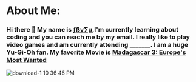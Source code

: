 # About Me:
### Hi there 👋 My name is <ins>ƒßv∑µ</ins>,I'm currently learning about coding and you can reach me by my email. I really like to play video games and am currently attending _______. I am a huge Yu-Gi-Oh fan. My favorite Movie is [Madagascar 3: Europe's Most Wanted](https://madagascar.fandom.com/wiki/Madagascar_3:_Europe%27s_Most_Wanted?so=search)

![download-1 10 36 45 PM](https://user-images.githubusercontent.com/97945763/150211334-24e70a8d-a1db-4ad3-8127-99c22bbca499.jpg)  

<!--
**chickenlittleish/Chickenlittleish** is a ✨ _special_ ✨ repository because its `README.md` (this file) appears on your GitHub profile.

